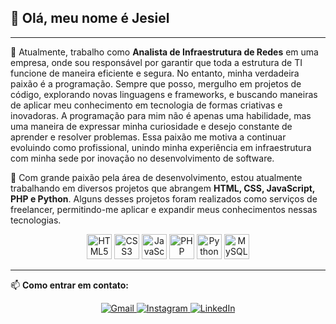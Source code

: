 ## 👋 Olá, meu nome é Jesiel

---

🔭 Atualmente, trabalho como **Analista de Infraestrutura de Redes** em uma empresa, onde sou responsável por garantir que toda a estrutura de TI funcione de maneira eficiente e segura. No entanto, minha verdadeira paixão é a programação. Sempre que posso, mergulho em projetos de código, explorando novas linguagens e frameworks, e buscando maneiras de aplicar meu conhecimento em tecnologia de formas criativas e inovadoras. A programação para mim não é apenas uma habilidade, mas uma maneira de expressar minha curiosidade e desejo constante de aprender e resolver problemas. Essa paixão me motiva a continuar evoluindo como profissional, unindo minha experiência em infraestrutura com minha sede por inovação no desenvolvimento de software.

🌱 Com grande paixão pela área de desenvolvimento, estou atualmente trabalhando em diversos projetos que abrangem **HTML, CSS, JavaScript, PHP e Python**. Alguns desses projetos foram realizados como serviços de freelancer, permitindo-me aplicar e expandir meus conhecimentos nessas tecnologias.

<div align="center">
    <img src="https://cdn.jsdelivr.net/gh/devicons/devicon/icons/html5/html5-original.svg" height="40" alt="HTML5" />
    <img src="https://cdn.jsdelivr.net/gh/devicons/devicon/icons/css3/css3-original.svg" height="40" alt="CSS3" />
    <img src="https://cdn.jsdelivr.net/gh/devicons/devicon/icons/javascript/javascript-original.svg" height="40" alt="JavaScript" />
    <img src="https://cdn.jsdelivr.net/gh/devicons/devicon/icons/php/php-original.svg" height="40" alt="PHP" />
    <img src="https://cdn.jsdelivr.net/gh/devicons/devicon/icons/python/python-original.svg" height="40" alt="Python" />
    <img src="https://cdn.jsdelivr.net/gh/devicons/devicon/icons/mysql/mysql-original.svg" height="40" alt="MySQL" />
</div>

---

📫 **Como entrar em contato:**

<div align="center">
    <a href="mailto:jesieldos@gmail.com">
        <img src="https://img.shields.io/badge/Gmail-D14836?style=for-the-badge&logo=gmail&logoColor=white" alt="Gmail">
    </a>
    <a href="https://www.instagram.com/jesiel.d?utm_source=qr&igsh=bGpkemxuMXFuZ3dx" target="_blank">
        <img src="https://img.shields.io/badge/Instagram-E4405F?style=for-the-badge&logo=instagram&logoColor=white" alt="Instagram">
    </a>
    <a href="https://www.linkedin.com/in/jesiel-dos-santos-20521022a?utm_source=share&utm_campaign=share_via&utm_content=profile&utm_medium=android_app" target="_blank">
        <img src="https://img.shields.io/badge/LinkedIn-0077B5?style=for-the-badge&logo=linkedin&logoColor=white" alt="LinkedIn">
    </a>
</div>
